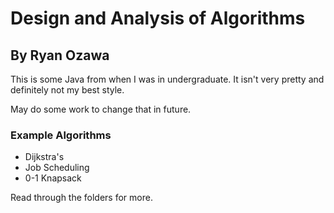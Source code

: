 # Design and Analysis of Algorithms

## By Ryan Ozawa

This is some Java from when I was in undergraduate. It isn't very pretty and definitely not my best style.

May do some work to change that in future.

### Example Algorithms

- Dijkstra's
- Job Scheduling
- 0-1 Knapsack

Read through the folders for more.
